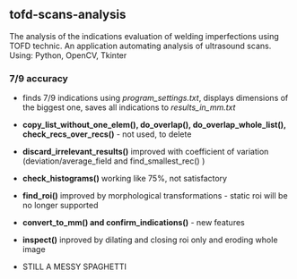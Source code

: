 ## tofd-scans-analysis
The analysis of the indications evaluation of welding imperfections using TOFD technic. An application automating analysis of ultrasound scans. Using: Python, OpenCV, Tkinter

### 7/9 accuracy

* finds 7/9 indications using *program_settings.txt*, displays dimensions of the biggest one, saves all indications to *results_in_mm.txt*

* **copy_list_without_one_elem(), do_overlap(), do_overlap_whole_list(), check_recs_over_recs()** - not used, to delete

* **discard_irrelevant_results()** improved with coefficient of variation (deviation/average_field and find_smallest_rec() )

* **check_histograms()** working like 75%, not satisfactory

* **find_roi()** improved by morphological transformations - static roi will be no longer supported

* **convert_to_mm() and confirm_indications()** - new features

* **inspect()** inproved by dilating and closing roi only and eroding whole image

* STILL A MESSY SPAGHETTI 
